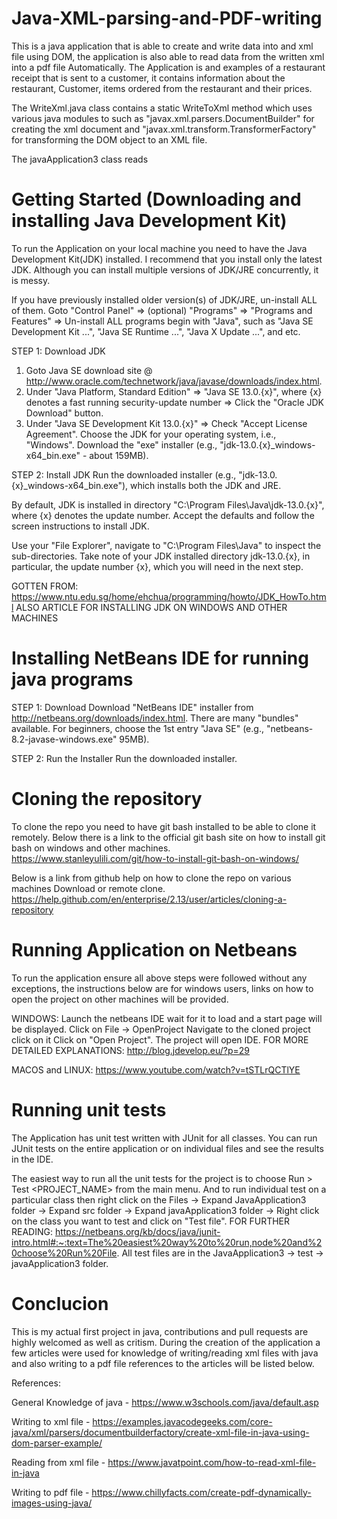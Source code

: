 # Java-XML-parsing-and-PDF-writing

This is a java application that is able to create and write data into and xml file using DOM, the application is also able to read data from the written xml into a pdf file Automatically.
The Application is and examples of a restaurant receipt that is sent to a customer, it contains information about the restaurant, Customer, items ordered from the restaurant and their prices.

The WriteXml.java class contains a static WriteToXml method which uses various java modules to such as "javax.xml.parsers.DocumentBuilder" for creating the xml document and "javax.xml.transform.TransformerFactory" for transforming the DOM object to an XML file.

The javaApplication3 class reads 


#  Getting Started (Downloading and installing Java Development Kit)

To run the Application on your local machine you need to have the Java Development Kit(JDK) installed.
I recommend that you install only the latest JDK. Although you can install multiple versions of JDK/JRE concurrently, it is messy.

If you have previously installed older version(s) of JDK/JRE, un-install ALL of them. Goto "Control Panel" ⇒ (optional) "Programs" ⇒ "Programs and Features" ⇒ Un-install ALL programs begin with "Java", such as "Java SE Development Kit ...", "Java SE Runtime ...", "Java X Update ...", and etc.

STEP 1: Download JDK
  1. Goto Java SE download site @ http://www.oracle.com/technetwork/java/javase/downloads/index.html.
  2. Under "Java Platform, Standard Edition" ⇒ "Java SE 13.0.{x}", where {x} denotes a fast running security-update number ⇒ Click the      "Oracle JDK Download" button.
  3. Under "Java SE Development Kit 13.0.{x}" ⇒ Check "Accept License Agreement".
     Choose the JDK for your operating system, i.e., "Windows". Download the "exe" installer (e.g., "jdk-13.0.{x}_windows-x64_bin.exe" -      about 159MB).
     
STEP 2: Install JDK
  Run the downloaded installer (e.g., "jdk-13.0.{x}_windows-x64_bin.exe"), which installs both the JDK and JRE.

  By default, JDK is installed in directory "C:\Program Files\Java\jdk-13.0.{x}", where {x} denotes the update number. Accept the         defaults and follow the screen instructions to install JDK.

  Use your "File Explorer", navigate to "C:\Program Files\Java" to inspect the sub-directories. Take note of your JDK installed           directory jdk-13.0.{x}, in particular, the update number {x}, which you will need in the next step.

GOTTEN FROM: https://www.ntu.edu.sg/home/ehchua/programming/howto/JDK_HowTo.html ALSO ARTICLE FOR INSTALLING JDK ON WINDOWS AND OTHER MACHINES

#  Installing NetBeans IDE for running java programs
STEP 1: Download
  Download "NetBeans IDE" installer from http://netbeans.org/downloads/index.html. There are many "bundles" available. For beginners,     choose the 1st entry "Java SE" (e.g., "netbeans-8.2-javase-windows.exe" 95MB).

STEP 2: Run the Installer
  Run the downloaded installer.
  
# Cloning the repository

To clone the repo you need to have git bash installed to be able to clone it remotely.
Below there is a link to the official git bash site on how to install git bash on windows and other machines.
https://www.stanleyulili.com/git/how-to-install-git-bash-on-windows/

Below is a link from github help on how to clone the repo on various  machines Download or remote clone.
https://help.github.com/en/enterprise/2.13/user/articles/cloning-a-repository
  

# Running Application on Netbeans

To run the application ensure all above steps were followed without any exceptions, the instructions below are for windows users, links on how to open the project on other machines will be provided.

WINDOWS:
  Launch the netbeans IDE wait for it to load and a start page will be displayed.
  Click on File -> OpenProject
  Navigate to the cloned project click on it
  Click on "Open Project".
  The project will open IDE.
  FOR MORE DETAILED EXPLANATIONS: http://blog.jdevelop.eu/?p=29
  
MACOS and LINUX:
  https://www.youtube.com/watch?v=tSTLrQCTlYE
  

# Running unit tests

The Application has unit test written with JUnit for all classes. You can run JUnit tests on the entire application or on individual files and see the results in the IDE. 

The easiest way to run all the unit tests for the project is to choose Run > Test <PROJECT_NAME> from the main menu. And to run individual test on a particular class then right click on the Files -> Expand JavaApplication3 folder -> Expand src folder -> Expand javaApplication3 folder -> Right click on the class you want to test and click on "Test file".
FOR FURTHER READING: https://netbeans.org/kb/docs/java/junit-intro.html#:~:text=The%20easiest%20way%20to%20run,node%20and%20choose%20Run%20File.
All test files are in the JavaApplication3 -> test -> javaApplication3 folder.


# Conclucion

This is my actual first project in java, contributions and pull requests are highly welcomed as well as critism.
During the creation of the application a few articles were used for knowledge of writing/reading xml files with java and also writing to a pdf file references to the articles will be listed below.

References:
  
  General Knowledge of java - https://www.w3schools.com/java/default.asp
 
 Writing to xml file - https://examples.javacodegeeks.com/core-java/xml/parsers/documentbuilderfactory/create-xml-file-in-java-using-dom-parser-example/
  
  Reading from xml file - https://www.javatpoint.com/how-to-read-xml-file-in-java
  
  Writing to pdf file - https://www.chillyfacts.com/create-pdf-dynamically-images-using-java/
  





